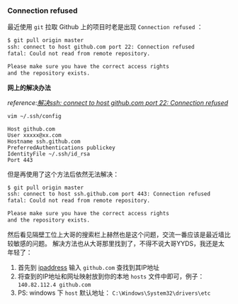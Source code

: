 ### Connection refused

最近使用 `git` 拉取 Github 上的项目时老是出现 `Connection refused` ：

```bash
$ git pull origin master
ssh: connect to host github.com port 22: Connection refused
fatal: Could not read from remote repository.

Please make sure you have the correct access rights
and the repository exists.
```

**网上的解决办法**

*reference:[解决ssh: connect to host github.com port 22: Connection refused](https://blog.csdn.net/qq_34258344/article/details/124674209)*

```bash
vim ~/.ssh/config
```

```text
Host github.com  
User xxxxx@xx.com  
Hostname ssh.github.com  
PreferredAuthentications publickey  
IdentityFile ~/.ssh/id_rsa  
Port 443
```

但是再使用了这个方法后依然无法解决：
```bash
$ git pull origin master
ssh: connect to host ssh.github.com port 443: Connection refused
fatal: Could not read from remote repository.

Please make sure you have the correct access rights
and the repository exists.
```

然后看见隔壁工位上大哥的搜索栏上赫然也是这个问题，交流一番应该是最近墙比较敏感的问题。
解决方法也从大哥那里找到了，不得不说大哥YYDS，我还是太年轻了：
1. 首先到 [ipaddress](https://www.ipaddress.com/) 输入 `github.com` 查找到其IP地址
2. 将查到的IP地址和网址映射放到你的本地 `hosts` 文件中即可，例子：`140.82.112.4 github.com`
3. PS: windows 下 `host` 默认地址： `C:\Windows\System32\drivers\etc`


